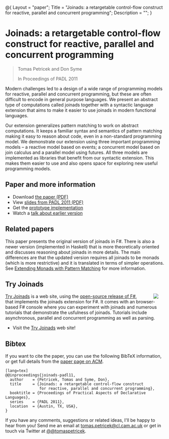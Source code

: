 ﻿@{ 
  Layout = "paper";
  Title = "Joinads: a retargetable control-flow construct for reactive, parallel and concurrent programming";
  Description = "";
}

# Joinads: a retargetable control-flow construct for reactive, parallel and concurrent programming

> Tomas Petricek and Don Syme
>
> In Proceedings of PADL 2011

Modern challenges led to a design of a wide range of programming models for reactive, 
parallel and concurrent programming, but these are often difficult to encode in general 
purpose languages. We present an abstract type of computations called joinads together 
with a syntactic language extension that aims to make it easier to use joinads in modern 
functional languages. 

Our extension generalizes pattern matching to work on abstract computations. It keeps a 
familiar syntax and semantics of pattern matching making it easy to reason about code, 
even in a non-standard programming model. We demonstrate our extension using three 
important programming models – a reactive model based on events; a concurrent model based 
on join calculus and a parallel model using futures. All three models are implemented as 
libraries that benefit from our syntactic extension. This makes them easier to use and also 
opens space for exploring new useful programming models.

## Paper and more information

 - Download [the paper (PDF)](joinads.pdf)
 - View [slides from PADL 2011 (PDF)](padl-talk.pdf)
 - Get the [prototype implementation](http://tomasp.net/blog/fsharp-variations-joinads.aspx)
 - Watch a [talk about earlier version](http://langnetsymposium.com/2009/talks/22-TomasPatricek-Reactive.html)

## Related papers

This paper presents the original version of joinads in F#. There is also a
newer version (implemented in Haskell) that is more theoretically oriented and discusses
reasoning about joinads in more details. The main differences are that the updated version
requires all joinads to be monads (which is more restrictive) and it is translated in 
terms of simpler operations. See [Extending Monads with Pattern Matching](../docase/) 
for more information.

## Try Joinads

<img src="tryjoinads.png" style="float:right;margin:0px 20px 0px 30px" />

[Try Joinads](http://tryjoinads.org) is a web site, using the 
[open-source release of F#](https://github.com/fsharp/fsharp), that implements
the joinads extension for F#. It comes with an browser-based F# console where you can experiment with
joinads and numerous tutorials that demonstrate the usfulness of joinads. Tutorials include
asynchronous, parallel and concurrent programming as well as parsing.

 - Visit the [Try Joinads](http://tryjoinads.org) web site!

## <a id="cite">Bibtex</a>
If you want to cite the paper, you can use the following BibTeX information, or
get full details from the [paper page on ACM](http://dl.acm.org/citation.cfm?id=1946313.1946336&coll=DL&dl=GUIDE&CFID=375487526&CFTOKEN=86636259).

    [lang=tex]
    @@inproceedings{joinads-padl11,
      author    = {Petricek, Tomas and Syme, Don},
      title     = {Joinads: a retargetable control-flow construct
                   for reactive, parallel and concurrent programming},
      booktitle = {Proceedings of Practical Aspects of Declarative Languages},
      series    = {PADL 2011},
      location  = {Austin, TX, USA},
    } 

If you have any comments, suggestions or related ideas, I'll be happy to 
hear from you! Send me an email at [tomas.petricek@cl.cam.ac.uk](mailto:tomas.petricek@cl.cam.ac.uk)
or get in touch via Twitter at [@@tomaspetricek](http://twitter.com/tomaspetricek).
